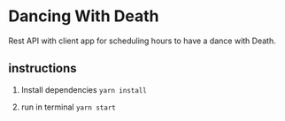 # Dancing With Death
Rest API with client app for scheduling hours to have a dance with Death.

## instructions
1. Install dependencies
```yarn install```

2. run in terminal
```yarn start```

